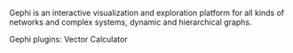 Gephi is an interactive visualization and exploration platform for all kinds of networks and complex systems, dynamic and hierarchical graphs.

Gephi plugins:
Vector Calculator
